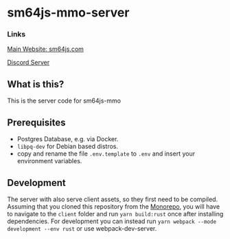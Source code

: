 # sm64js-mmo-server

### Links

[Main Website: sm64js.com](https://sm64js.com)

[Discord Server](https://discord.gg/7UaDnJt)

## What is this?

This is the server code for sm64js-mmo

## Prerequisites

- Postgres Database, e.g. via Docker.
- `libpq-dev` for Debian based distros.
- copy and rename the file `.env.template` to `.env` and insert your environment variables.

## Development

The server with also serve client assets, so they first need to be compiled.
Assuming that you cloned this repository from the [Monorepo](https://github.com/sm64js/sm64js-mmo),
you will have to navigate to the `client` folder and run `yarn build:rust` once after installing dependencies.
For development you can instead run `yarn webpack --mode development --env rust` or use webpack-dev-server.
